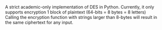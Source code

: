 

A strict academic-only implementation of DES in Python. Currently, it only supports encryption 1 block of plaintext (64-bits = 8 bytes = 8 letters) Calling the encryption function with strings larger than 8-bytes will result in the same ciphertext for any input.